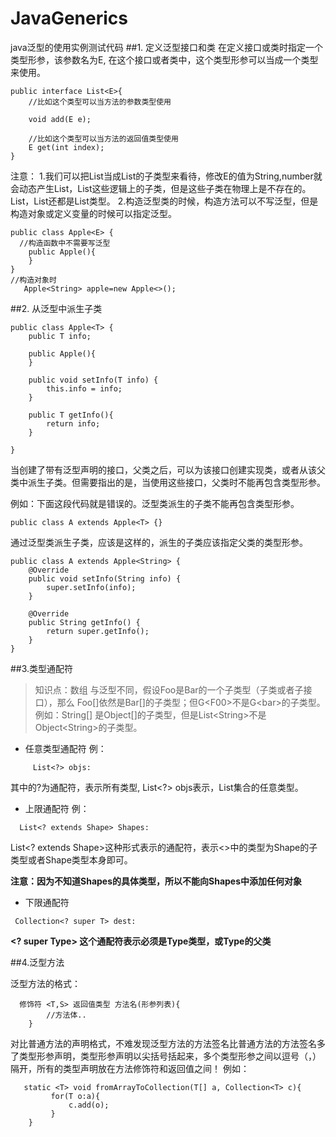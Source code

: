 # JavaGenerics
java泛型的使用实例测试代码
##1. 定义泛型接口和类
   在定义接口或类时指定一个类型形参，该参数名为E, 在这个接口或者类中，这个类型形参可以当成一个类型来使用。
```
public interface List<E>{
    //比如这个类型可以当方法的参数类型使用
    
    void add(E e);
    
    //比如这个类型可以当方法的返回值类型使用
    E get(int index);
}
```
注意：
  1.我们可以把List<E>当成List的子类型来看待，修改E的值为String,number就会动态产生List<String>，List<number>这些逻辑上的子类，但是这些子类在物理上是不存在的。List<String>，List<number>还都是List类型。
  2.构造泛型类的时候，构造方法可以不写泛型，但是构造对象或定义变量的时候可以指定泛型。

```
public class Apple<E> {
  //构造函数中不需要写泛型
    public Apple(){
    }
}
//构造对象时
   Apple<String> apple=new Apple<>();
```

##2. 从泛型中派生子类

```
public class Apple<T> {
    public T info;

    public Apple(){
    }
    
    public void setInfo(T info) {
        this.info = info;
    }
    
    public T getInfo(){
        return info;
    }
    
}
```
当创建了带有泛型声明的接口，父类之后，可以为该接口创建实现类，或者从该父类中派生子类。但需要指出的是，当使用这些接口，父类时不能再包含类型形参。

例如：下面这段代码就是错误的。泛型类派生的子类不能再包含类型形参。
```
public class A extends Apple<T> {}
```
通过泛型类派生子类，应该是这样的，派生的子类应该指定父类的类型形参。
```
public class A extends Apple<String> {
    @Override
    public void setInfo(String info) {
        super.setInfo(info);
    }

    @Override
    public String getInfo() {
        return super.getInfo();
    }
}
```

##3.类型通配符
   
> 知识点：数组 与泛型不同，假设Foo是Bar的一个子类型（子类或者子接口），那么 Foo[]依然是Bar[]的子类型；但G&lt;F00&gt;不是G&lt;bar&gt;的子类型。
例如：String[] 是Object[]的子类型，但是List&lt;String&gt;不是Object&lt;String&gt;的子类型。
 

 - 任意类型通配符
 例：

```
     List<?> objs:
```

其中的?为通配符，表示所有类型, List&lt;?&gt; objs表示，List集合的任意类型。

 - 上限通配符
 例：

```
  List<? extends Shape> Shapes:
```
List&lt;? extends Shape&gt;这种形式表示的通配符，表示<>中的类型为Shape的子类型或者Shape类型本身即可。 

**注意：因为不知道Shapes的具体类型，所以不能向Shapes中添加任何对象**

 - 下限通配符
 
 
```
 Collection<? super T> dest:
```
**&lt;? super Type&gt; 这个通配符表示必须是Type类型，或Type的父类**


##4.泛型方法

泛型方法的格式：

```
  修饰符 <T,S> 返回值类型 方法名(形参列表){
        //方法体..
    }
```
对比普通方法的声明格式，不难发现泛型方法的方法签名比普通方法的方法签名多了类型形参声明，类型形参声明以尖括号括起来，多个类型形参之间以逗号（，）隔开，所有的类型声明放在方法修饰符和返回值之间！
例如：

```
   static <T> void fromArrayToCollection(T[] a, Collection<T> c){
         for(T o:a){
             c.add(o);
         }
    }
```

